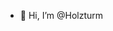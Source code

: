 - 👋 Hi, I’m @Holzturm

<!---
Holzturm/Holzturm is a ✨ special ✨ repository because its `README.md` (this file) appears on your GitHub profile.
You can click the Preview link to take a look at your changes.
--->
